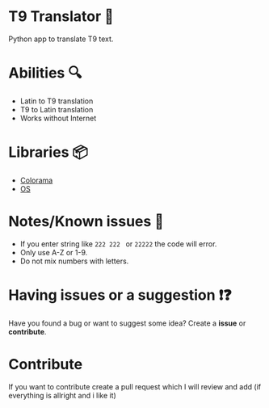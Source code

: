 # T9 Translator 🤖
Python app to translate T9 text.


# Abilities 🔍
- Latin to T9 translation
- T9 to Latin translation
- Works without Internet

# Libraries 📦
- [Colorama](https://pypi.org/project/colorama/)
- [OS](https://docs.python.org/3/library/os.html)

# Notes/Known issues 📝
- If you enter string like `222 222 ` or  `22222` the code will error.
- Only use A-Z or 1-9.
- Do not mix numbers with letters.

# Having issues or a suggestion ❗❓
Have you found a bug or want to suggest some idea? Create a **issue** or **contribute**.

# Contribute
If you want to contribute create a pull request which I will review and add (if everything is allright and i like it)
